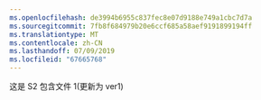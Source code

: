 ```yaml
---
ms.openlocfilehash: de3994b6955c837fec8e07d9188e749a1cbc7d7a
ms.sourcegitcommit: 7fb8f684979b20e6ccf685a58aef9191899194ff
ms.translationtype: MT
ms.contentlocale: zh-CN
ms.lasthandoff: 07/09/2019
ms.locfileid: "67665768"
---
```

这是 S2 包含文件 1(更新为 ver1)

